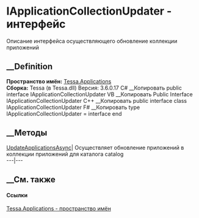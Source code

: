 # IApplicationCollectionUpdater - интерфейс
Описание интерфейса осуществляющего обновление коллекции приложений
## __Definition
 **Пространство имён:** [Tessa.Applications](N_Tessa_Applications.htm)  
 **Сборка:** Tessa (в Tessa.dll) Версия: 3.6.0.17
C# __Копировать
     public interface IApplicationCollectionUpdater
VB __Копировать
     Public Interface IApplicationCollectionUpdater
C++ __Копировать
     public interface class IApplicationCollectionUpdater
F# __Копировать
     type IApplicationCollectionUpdater = interface end
##  __Методы
[UpdateApplicationsAsync](M_Tessa_Applications_IApplicationCollectionUpdater_UpdateApplicationsAsync.htm)|
Осуществляет обновление приложений в коллекции приложений для каталога catalog  
---|---  
##  __См. также
#### Ссылки
[Tessa.Applications - пространство имён](N_Tessa_Applications.htm)
